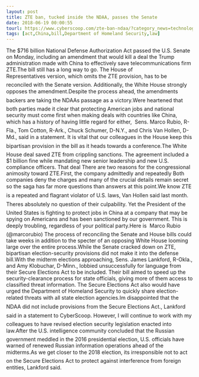 ```yaml
---
layout: post
title: ZTE ban, tucked inside the NDAA, passes the Senate
date: 2018-06-19 00:00:55
tourl: https://www.cyberscoop.com/zte-ban-ndaa/?category_news=technology
tags: [act,China,bill,Department of Homeland Security,law]
---
```

The $716 billion National Defense Authorization Act passed the U.S. Senate on Monday, including an amendment that would kill a deal the Trump administration made with China to effectively save telecommunications firm ZTE.The bill still has a long way to go. The House of Representatives version, which omits the ZTE provision, has to be reconciled with the Senate version. Additionally, the White House strongly opposes the amendment.Despite the process ahead, the amendments backers are taking the NDAAs passage as a victory.Were heartened that both parties made it clear that protecting American jobs and national security must come first when making deals with countries like China, which has a history of having little regard for either,  Sens. Marco Rubio, R-Fla., Tom Cotton, R-Ark., Chuck Schumer, D-N.Y., and Chris Van Hollen, D-Md., said in a statement. It is vital that our colleagues in the House keep this bipartisan provision in the bill as it heads towards a conference.The White House deal saved ZTE from crippling sanctions. The agreement included a $1 billion fine while mandating new senior leadership and new U.S. compliance officers. That deal There are two reasons for the congressional animosity toward ZTE.First, the company admittedly and repeatedly Both companies deny the charges and many of the crucial details remain secret so the saga has far more questions than answers at this point.We know ZTE is a repeated and flagrant violator of U.S. laws, Van Hollen said last month. Theres absolutely no question of their culpability. Yet the President of the United States is fighting to protect jobs in China at a company that may be spying on Americans and has been sanctioned by our government. This is deeply troubling, regardless of your political party.Here is  Marco Rubio (@marcorubio) The process of reconciling the Senate and House bills could take weeks in addition to the specter of an opposing White House looming large over the entire process.While the Senate cracked down on ZTE, bipartisan election-security provisions did not make it into the defense bill.With the midterm elections approaching, Sens. James Lankford, R-Okla., and Amy Klobuchar, D-Minn., lobbied unsuccessfully for language from their Secure Elections Act to be included. Their bill aimed to speed up the security-clearance process for state officials, giving more of them access to classified threat information. The Secure Elections Act also would have urged the Department of Homeland Security to quickly share election-related threats with all state election agencies.Im disappointed that the NDAA did not include provisions from the Secure Elections Act., Lankford said in a statement to CyberScoop. However, I will continue to work with my colleagues to have revised election security legislation enacted into law.After the U.S. intelligence community concluded that the Russian government meddled in the 2016 presidential election, U.S. officials have warned of renewed Russian information operations ahead of the midterms.As we get closer to the 2018 election, its irresponsible not to act on the Secure Elections Act to protect against interference from foreign entities, Lankford said.